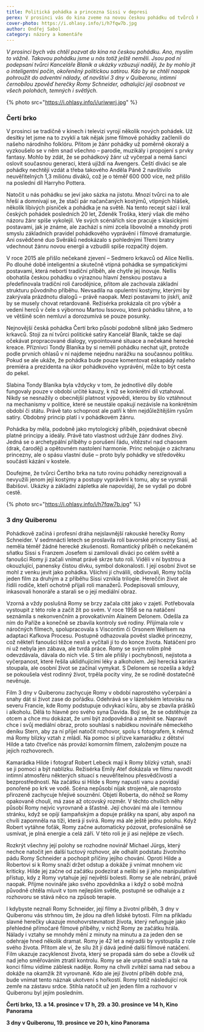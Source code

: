 ```yaml
---
title: Politická pohádka a princezna Sissi v depresi
perex: V prosinci vás do kina zveme na novou českou pohádku od tvůrců Kanceláře Blaník (ano, vážně!) a intimní černobílou zpověď herečky Romy Schneider.
cover-photo: https://i.ohlasy.info/i/h7fqw7b.jpg
author: Ondřej Sabol
category: názory a komentáře
---
```


*V prosinci bych vás chtěl pozvat do kina na českou pohádku. Ano, myslím to vážně. Takovou pohádku jsme u nás totiž ještě neměli. Jsou pod ní podepsaní tvůrci Kanceláře Blaník a ukázky vzbuzují naději, že by mohlo jít o inteligentní počin, okořeněný politickou satirou. Kdo by se chtěl naopak pohroužit do adventní nálady, ať navštíví 3 dny v Quiberonu, intimní černobílou zpověď herečky Romy Schneider, odhalující její osobnost ve všech polohách, temných i světlých.*

{% photo src="https://i.ohlasy.info/i/uriwwrj.jpg" %}

### Čertí brko

V prosinci se tradičně v kinech i televizi vyrojí několik nových pohádek. Už desítky let jsme na to zvyklí a tak nějak jsme filmové pohádky začlenili do našeho národního folklóru. Přitom je žánr pohádky už poměrně okoralý a vyzkoušelo se v něm snad všechno – parodie, muzikály i propojení s prvky fantasy. Mohlo by zdát, že se pohádkový žánr už vyčerpal a nemá šanci oslovit současnou generaci, která ujíždí na Avengers. Čeští diváci se ale pohádky nechtějí vzdát a třeba takového Anděla Páně 2 navštívilo neuvěřitelných 1,3 miliónu diváků, což je o téměř 600 000 více, než přišlo na poslední díl Harryho Pottera. 

Natočit u nás pohádku se jeví jako sázka na jistotu. Mnozí tvůrci na to ale hřeší a domnívají se, že stačí pár načančaných kostýmů, vtipných hlášek, několik líbivých písniček a pohádka je na světě. Na tento recept sází i král českých pohádek posledních 20 let, Zdeněk Troška, který však dle mého názoru žánr spíše vykolejil. Ve svých scénářích sice pracuje s klasickými postavami, jak je známe, ale zachází s nimi zcela libovolně a mnohdy proti smyslu základních pravidel pohádkového vyprávění i filmové dramaturgie. Ani osvědčené duo Svěráků nedokázalo s pohlednými Třemi bratry vdechnout žánru novou energii a vzbudili spíše rozpačitý dojem.

V roce 2015 ale přišlo nečekané zjevení – Sedmero krkavců od Alice Nellis. Po dlouhé době inteligentní a skutečně vtipná pohádka se sympatickými postavami, která nebortí tradiční příběh, ale chytře jej inovuje. Nellis obohatila českou pohádku o výraznou hlavní ženskou postavu a předefinovala tradiční roli čarodějnice, přitom ale zachovala základní strukturu původního příběhu. Nevsadila na opulentní kostýmy, kterými by zakrývala prázdnotu dialogů – právě naopak. Mezi postavami to jiskří, aniž by se musely chovat retardovaně. Režisérka prokázala cit pro výběr a vedení herců v čele s výbornou Martou Issovou, která pohádku táhne, a to ve většině scén nemluví a dorozumívá se pouze posunky.

Nejnovější česká pohádka Čertí brko působí podobně slibně jako Sedmero krkavců. Stojí za ní tvůrci politické satiry Kancelář Blaník, takže se dají očekávat propracované dialogy, vypointované situace a nečekané herecké kreace. Příznivci Tondy Blaníka by si neměli pohádku nechat ujít, protože podle prvních ohlasů v ní najdeme nejednu narážku na současnou politiku. Pokud se ale ukáže, že pohádka bude pouze komentovat eskapády našeho premiéra a prezidenta na úkor pohádkového vyprávění, může to být cesta do pekel.

Slabina Tondy Blaníka byla vždycky v tom, že jednotlivé díly dobře fungovaly pouze v období určité kauzy, k níž se konkrétní díl vztahoval. Nikdy se nesnažily o obecnější platnost výpovědi, kterou by šlo vztáhnout na mechanismy v politice, které se neustále opakují nezávisle na konkrétním období či státu. Právě tato schopnost ale patří k těm nejdůležitějším rysům satiry. Obdobný princip platí i v pohádkovém žánru. 

Pohádka by měla, podobně jako mytologický příběh, pojednávat obecně platné principy a ideály. Právě tato vlastnost udržuje žánr dodnes živý. Jedná se o archetypální příběhy o porušení řádu, vítězství nad chaosem (drak, čaroděj) a opětovném nastolení harmonie. Princ nebojuje o záchranu princezny, ale o spásu vlastní duše – proto byly pohádky ve středověku součástí kázání v kostele.

Doufejme, že tvůrci Čertího brka na tuto rovinu pohádky nerezignovali a nevyužili jenom její kostýmy a postupy vyprávění k tomu, aby se vysmáli Babišovi. Ukázky a základní zápletka ale napovídají, že se vydali po dobré cestě.

{% photo src="https://i.ohlasy.info/i/h7fqw7b.jpg" %}

### 3 dny Quiberonu

Pohádkově začíná i profesní dráha nejslavnější rakouské herečky Romy Schneider. V sedmnácti letech se proslavila rolí bavorské princezny Sissi, ač neměla téměř žádné herecké zkušenosti. Romantický příběh o nečekaném sňatku Sissi s Franzem Josefem si zamilovali diváci po celém světě a fanoušci Romy ji začali vnímat právě skrze tuto roli. Viděli v ní bystrou a okouzlující, panensky čistou dívku, symbol dokonalosti. I její osobní život se mohl z venku jevit jako pohádka. Všichni jí chválili, obdivovali, Romy točila jeden film za druhým a z příběhu Sissi vznikla trilogie. Hereččin život ale řídili rodiče, kteří ochotně přijali roli manažerů. Podepisovali smlouvy, inkasovali honoráře a starali se o její mediální obraz.

Vzorná a vždy poslušná Romy se brzy začala cítit jako v zajetí. Potřebovala vystoupit z této role a začít žít po svém. V roce 1958 se na natáčení seznámila s nekonvenčním a provokativním Alainem Delonem. Odešla za ním do Paříže a konečně se zbavila kontroly své rodiny. Přijímala role v náročných filmech, spolupracovala s Viscontim či Orsonem Wellsem na adaptaci Kafkova Procesu. Postupně odhazovala pověst sladké princezny, což někteří fanoušci těžce nesli a vyčítali jí to do konce života. Natáčení pro ni už nebyla jen zábava, ale tvrdá práce. Romy se svým rolím plně odevzdávala, dávala do nich vše. S tím ale přišly i pochybnosti, nejistota a vyčerpanost, které řešila uklidňujícími léky a alkoholem. Její herecká kariéra stoupala, ale osobní život se začínal vymykat. S Delonem se rozešla a když se pokoušela vést rodinný život, trpěla pocity viny, že se rodině dostatečně nevěnuje.

Film 3 dny v Quiberonu zachycuje Romy v období naprostého vyčerpání a snahy dát si život zase do pořádku. Odehrává se v lázeňském letovisku na severu Francie, kde Romy podstupuje odvykací kůru, aby se zbavila prášků i alkoholu. Dělá to hlavně pro svého syna Davida. Bojí se, že se odstěhuje za otcem a chce mu dokázat, že umí být zodpovědná a změnit se. Napravit chce i svůj mediální obraz, proto souhlasí s nabídkou novináře německého deníku Stern, aby za ní přijel natočit rozhovor, spolu s fotografem, k němuž má Romy blízky vztah z mládí. Na pomoc si přizve kamarádku z dětství Hilde a tato čtveřice nás provází komorním filmem, založeným pouze na jejich rozhovorech.

Kamarádka Hilde i fotograf Robert Lebeck mají k Romy blízký vztah, snaží se ji pomoci a být nablízku. Režisérka Emily Atef dokázala ve filmu navodit intimní atmosféru některých situací s neuvěřitelnou přesvědčivostí a bezprostředností. Na začátku si Hilde s Romy napustí vanu a povídají ponořené po krk ve vodě. Scéna nepůsobí nijak strojeně, ale naprosto přirozeně zachycuje hřejivé souznění. Objetí Roberta, do něhož se Romy opakovaně choulí, má zase až otcovský rozměr. V těchto chvílích něhy působí Romy nejvíc vyrovnaně a šťastně. Její chování má ale i temnou stránku, když se opíjí šampaňským a dopuje prášky na spaní, aby aspoň na chvíli zapomněla na tíži, která jí svírá. Romy má ale ještě jednu polohu. Když Robert vytáhne foťák, Romy začne automaticky pózovat, profesionálně se usmívat, je plná energie a celá září. V této roli je jí asi nejlépe ze všech.

Rozkrýt všechny její polohy se rozhodne novinář Michael Jürgs, který nechce natočit jen další tuctový rozhovor, ale odhalit podstatu životního pádu Romy Schneider a pochopit příčiny jejího chování. Oproti Hilde a Robertovi si k Romy snaží držet odstup a dokáže ji vnímat mnohem víc kriticky. Hilde jej začne od začátku podezírat a nelíbí se jí jeho manipulativní přístup, kdy z Romy vytahuje její největší bolesti. Romy se ale nebrání, právě naopak. Přijme novináře jako svého zpovědníka a i když o sobě možná původně chtěla mluvit v tom nejlepším světle, postupně se odhaluje a z rozhovoru se stává něco na způsob terapie.

I kdybyste neznali Romy Schneider, její filmy a životní příběh, 3 dny v Quiberonu vás strhnou tím, že jdou na dřeň lidské bytosti. Film na příkladu slavné herečky ukazuje mnohovrstevnatost života, který nefunguje jako přehledné přímočaré filmové příběhy, v nichž Romy ze začátku hrála. Nálady i vztahy se mnohdy mění z minuty na minutu a za jeden den se odehraje hned několik dramat. Romy je 42 let a nejradši by vystoupila z role svého života. Přitom ale ví, že sílu žít jí dává jedině další filmové natáčení. Film ukazuje zacyklenost života, který se propadá sám do sebe a člověk už nad jeho směřováním ztratil kontrolu. Romy se ale urputně snaží a tak na konci filmu vidíme záblesk naděje. Romy na chvíli zvítězí sama nad sebou a dokáže na okamžik žít vyrovnaně. Kdo ale její životní příběh dobře zná, bude vnímat tento náznak ukotvení s hořkostí. Romy totiž následující rok zemře na zástavu srdce. Stihla natočit už jen jeden film a rozhovor v Quiberonu byl jejím posledním.

**Čertí brko, 13. a 14. prosince v 17 h, 29. a 30. prosince ve 14 h, Kino Panorama**

**3 dny v Quiberonu, 19. prosince ve 20 h, kino Panorama**
